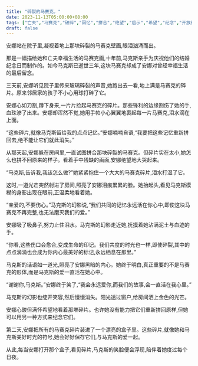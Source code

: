 ```yaml
---
title: "碎裂的马赛克。"
date: 2023-11-13T05:00:00+08:00
tags: ["亡夫","马赛克","破碎","回忆","拼合","绝望","启示","希望","纪念","开放结局","Claude"]
draft: false
--- 
```


安娜站在院子里,凝视着地上那块碎裂的马赛克壁画,眼泪汹涌而出。

那是一幅描绘她和亡夫幸福生活的马赛克画,十年前,马克斯亲手为庆祝他们的结婚纪念日而制作的。如今马克斯已逝世三年,这块马赛克却成了安娜对曾经幸福生活的最后留念。

三天前,安娜听见院子里传来玻璃碎裂的声音,她跑出去一看,地上满是马赛克的碎片。原来邻居家的孩子不小心用球打碎了它。

安娜心如刀割,蹲下身来,一片片捡起马赛克的碎片。那些锋利的边缘割伤了她的手,血珠渗了出来。安娜却浑然不觉,她用手帕小心翼翼地裹起每一片马赛克,泪水滴在上面。

“这些碎片,就像马克斯留给我的点点记忆。”安娜喃喃自语,“我要把这些记忆重新拼回去,绝不能让它们就此消失。”

从那天起,安娜躲在房间里,一直试图拼合那块碎裂的马赛克。但碎片实在太小,她怎么也拼不回原来的样子。看着手中残缺的画面,安娜绝望地大哭起来。

“马克斯,告诉我,我该怎么做?”她紧紧抱住一个大大的马赛克碎片,泪水打湿了它。

这时,一道光芒突然射进了房间,照亮了安娜泪痕累累的脸。她抬起头,看见马克斯模糊的身影出现在眼前,正温柔地看着她。

“亲爱的,不要伤心。”马克斯的幻影说,“我们共同的记忆永远活在你心中,即使这块马赛克不再完整,也无法磨灭我们的爱。”

安娜吸了吸鼻子,努力止住泪水。马克斯的幻影走近她,抚摸着她沾满泥土与血迹的手。

“你看,这些伤口会愈合,变成生命的印记。我们共度的时光也一样,即使碎裂,其中的点点滴滴也会成为你内心最美好的标记,永远栖息在那里。”

马克斯的话语如一道光,照亮了安娜黑暗的内心。她终于明白,真正重要的不是马赛克的形体,而是马克斯的爱一直活在她心中。

“谢谢你,马克斯。”安娜终于笑了,“我会永远爱你,而我们的故事,会一直活在我心里。”

马克斯的幻影也绽开笑容,然后慢慢消失。阳光透过窗户,给房间洒上金色的光芒。

安娜心酸但满怀希望地看着那堆碎片。也许她没有能力把它们重新拼回原样,但她可以用另一种方式来纪念它们。

第二天,安娜把所有的马赛克碎片装进了一个漂亮的盒子里。这些碎片,就像她和马克斯美好时光的符号,她会好好保存它们,与马克斯的爱一起。

从此,每当安娜打开那个盒子,看见碎片,马克斯的笑脸便会浮现,陪伴着她度过每个日夜。
